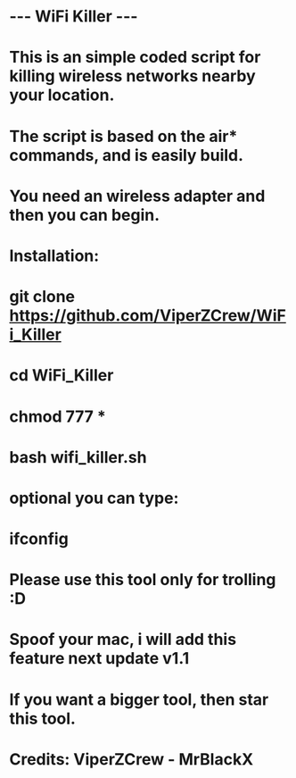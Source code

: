 # --- WiFi Killer ---
# 
# This is an simple coded script for killing wireless networks nearby your location.
# The script is based on the air* commands, and is easily build.
# You need an wireless adapter and then you can begin.
# Installation:
# 
# git clone https://github.com/ViperZCrew/WiFi_Killer
# cd WiFi_Killer 
# chmod 777 *
# bash wifi_killer.sh
# 
# optional you can type:
# ifconfig
# 
# Please use this tool only for trolling :D
# Spoof your mac, i will add this feature next update v1.1
# If you want a bigger tool, then star this tool.
# 
#
#
# Credits: ViperZCrew - MrBlackX


